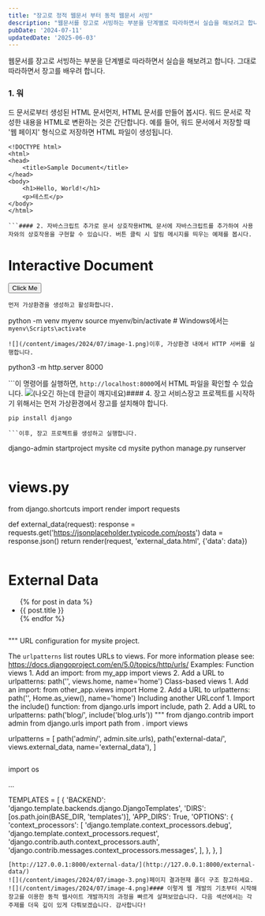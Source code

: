 ```yaml
---
title: "장고로 정적 웹문서 부터 동적 웹문서 서빙"
description: "웹문서를 장고로 서빙하는 부분을 단계별로 따라하면서 실습을 해보려고 합니다. 그대로 따라하면서 장고를 배우려 합니다.   1. 워드 문서로부터 생성된 HTML 문서  먼저, HTML 문서를 만들어 봅시다. 워드 문서로 작성한 내용을 HTML로 변환하는 것은 간단합니다. 예를 들어, 워드..."
pubDate: '2024-07-11'
updatedDate: '2025-06-03'
---
```


웹문서를 장고로 서빙하는 부분을 단계별로 따라하면서 실습을 해보려고 합니다. 그대로 따라하면서 장고를 배우려 합니다.

### 1. 워

드 문서로부터 생성된 HTML 문서먼저, HTML 문서를 만들어 봅시다. 워드 문서로 작성한 내용을 HTML로 변환하는 것은 간단합니다. 예를 들어, 워드 문서에서 저장할 때 '웹 페이지' 형식으로 저장하면 HTML 파일이 생성됩니다.

```
<!DOCTYPE html>
<html>
<head>
    <title>Sample Document</title>
</head>
<body>
    <h1>Hello, World!</h1>
    <p>테스트</p>
</body>
</html>

```#### 2. 자바스크립트 추가로 문서 상호작용HTML 문서에 자바스크립트를 추가하여 사용자와의 상호작용을 구현할 수 있습니다. 버튼 클릭 시 알림 메시지를 띄우는 예제를 봅시다.
```
<!DOCTYPE html>
<html>
<head>
    <title>Interactive Document</title>
    <script>
        function showAlert() {
            alert('버튼 클릭!');
        }
    </script>
</head>
<body>
    <h1>Interactive Document</h1>
    <button onclick="showAlert()">Click Me</button>
</body>
</html>

```#### 3. 웹서버를 통한 HTML 서빙로컬에서 HTML 파일을 여는 것과 달리, 웹 서버를 통해 HTML 파일을 서빙하는 방법을 알아봅시다. 간단한 파이썬 HTTP 서버를 이용해 보겠습니다.
먼저 가상환경을 생성하고 활성화합니다.
```
python -m venv myenv
source myenv/bin/activate  # Windows에서는 `myenv\Scripts\activate`

```저는 python 이 2.x 버전이라서 python3 으로 실행하였습니다. 
![](/content/images/2024/07/image-1.png)이후, 가상환경 내에서 HTTP 서버를 실행합니다.
```
python3 -m http.server 8000

```이 명령어를 실행하면, `http://localhost:8000`에서 HTML 파일을 확인할 수 있습니다.
![](/content/images/2024/07/image-2.png)(나오긴 하는데 한글이 깨지네요)#### 4. 장고 서비스장고 프로젝트를 시작하기 위해서는 먼저 가상환경에서 장고를 설치해야 합니다.
```
pip install django

```이후, 장고 프로젝트를 생성하고 실행합니다.
```
django-admin startproject mysite
cd mysite
python manage.py runserver

```![](/content/images/2024/07/-----------2024-07-10------5.33.51---------.webp)#### 5. 외부 데이터를 로딩하여 HTML 응답하기외부 데이터를 로딩하여 HTML로 응답하는 방법을 알아봅시다. 예를 들어, JSONPlaceholder API를 이용해 봅시다.
```

# views.py

from django.shortcuts import render
import requests

def external_data(request):
    response = requests.get('https://jsonplaceholder.typicode.com/posts')
    data = response.json()
    return render(request, 'external_data.html', {'data': data})

```external_data.html을 생성합니다. 
```
<!DOCTYPE html>
<html>
<head>
    <title>External Data</title>
</head>
<body>
    <h1>External Data</h1>
    <ul>
        {% for post in data %}
        <li>{{ post.title }}</li>
        {% endfor %}
    </ul>
</body>
</html>

```urls.py 에 경로를 추가 합니다.
```
"""
URL configuration for mysite project.

The `urlpatterns` list routes URLs to views. For more information please see:
    https://docs.djangoproject.com/en/5.0/topics/http/urls/
Examples:
Function views
    1. Add an import:  from my_app import views
    2. Add a URL to urlpatterns:  path('', views.home, name='home')
Class-based views
    1. Add an import:  from other_app.views import Home
    2. Add a URL to urlpatterns:  path('', Home.as_view(), name='home')
Including another URLconf
    1. Import the include() function: from django.urls import include, path
    2. Add a URL to urlpatterns:  path('blog/', include('blog.urls'))
"""
from django.contrib import admin
from django.urls import path
from . import views

urlpatterns = [
    path('admin/', admin.site.urls),
    path('external-data/', views.external_data, name='external_data'),
]

```settings.py 에 html 경로를 연결해줍니다. 
```
import os

...

TEMPLATES = [
    {
        'BACKEND': 'django.template.backends.django.DjangoTemplates',
        'DIRS': [os.path.join(BASE_DIR, 'templates')],
        'APP_DIRS': True,
        'OPTIONS': {
            'context_processors': [
                'django.template.context_processors.debug',
                'django.template.context_processors.request',
                'django.contrib.auth.context_processors.auth',
                'django.contrib.messages.context_processors.messages',
            ],
        },
    },
]
```서버를 구동하고 아래 URL접근해봅니다.
[http://127.0.0.1:8000/external-data/](http://127.0.0.1:8000/external-data/)
![](/content/images/2024/07/image-3.png)페이지 결과현재 폴더 구조 참고하세요.
![](/content/images/2024/07/image-4.png)#### 이렇게 웹 개발의 기초부터 시작해 장고를 이용한 동적 웹사이트 개발까지의 과정을 빠르게 살펴보았습니다. 다음 섹션에서는 각 주제를 더욱 깊이 있게 다뤄보겠습니다. 감사합니다!
